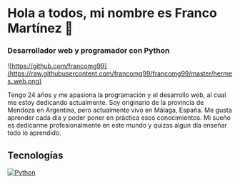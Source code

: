 # Hola a todos, mi nombre es Franco Martínez 👋
### Desarrollador web y programador con Python

![https://github.com/francomg99](https://raw.githubusercontent.com/francomg99/francomg99/master/hermes_web.png)

Tengo 24 años y me apasiona la programación y el desarrollo web, al cual me estoy dedicando actualmente. Soy originario de la provincia de Mendoza en Argentina, pero actualmente vivo en Málaga, España.
Me gusta aprender cada día y poder poner en práctica esos conocimientos. Mi sueño es dedicarme profesionalmente en este mundo y quizas algun día enseñar todo lo aprendido.

## Tecnologías
[![Python](https://img.shields.io/badge/Python-yellow?style=for-the-badge&logo=python&logoColor=white&labelColor=101010)]()

<!--
**francomg99/francomg99** is a ✨ _special_ ✨ repository because its `README.md` (this file) appears on your GitHub profile.

Here are some ideas to get you started:

- 🔭 I’m currently working on ...
- 🌱 I’m currently learning ...
- 👯 I’m looking to collaborate on ...
- 🤔 I’m looking for help with ...
- 💬 Ask me about ...
- 📫 How to reach me: ...
- 😄 Pronouns: ...
- ⚡ Fun fact: ...
-->
